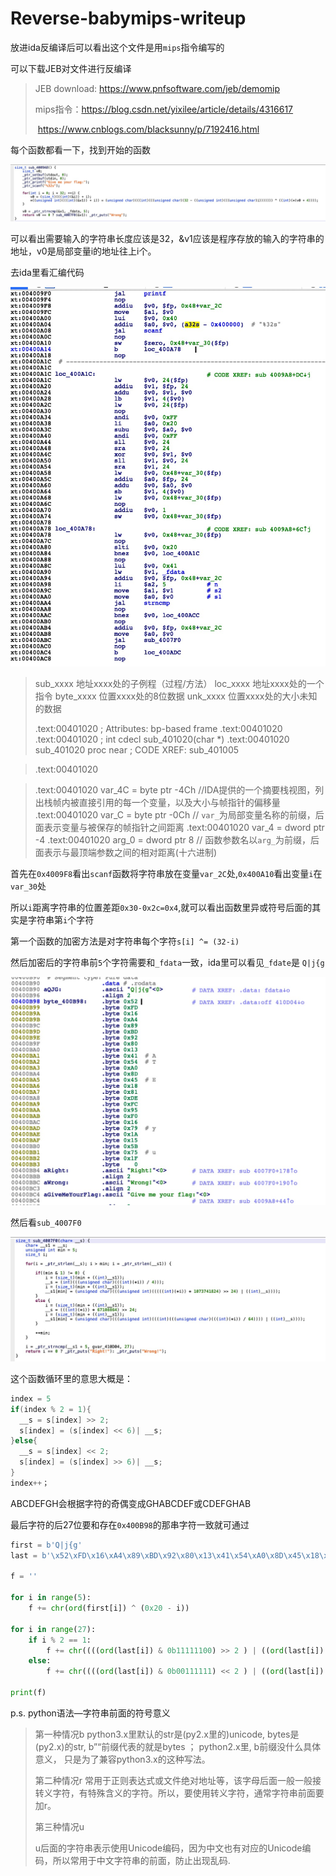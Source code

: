 # Reverse-babymips-writeup

放进ida反编译后可以看出这个文件是用`mips`指令编写的

可以下载JEB对文件进行反编译

> JEB download: https://www.pnfsoftware.com/jeb/demomip
>
> mips指令：https://blog.csdn.net/yixilee/article/details/4316617
>
> ​					https://www.cnblogs.com/blacksunny/p/7192416.html

每个函数都看一下，找到开始的函数

![1](./1.png)

可以看出需要输入的字符串长度应该是32，&v1应该是程序存放的输入的字符串的地址，v0是局部变量i的地址往上i个。

去ida里看汇编代码

![1](./2.png)

>sub_xxxx  地址xxxx处的子例程（过程/方法）
>loc_xxxx  地址xxxx处的一个指令
>byte_xxxx  位置xxxx处的8位数据
>unk_xxxx  位置xxxx处的大小未知的数据
>
>.text:00401020 ; Attributes: bp-based frame
>.text:00401020
>.text:00401020 ; int cdecl sub_401020(char *)
>.text:00401020 sub_401020  proc near   ; CODE XREF: sub_401005

>.text:00401020 

>.text:00401020 var_4C  = byte ptr -4Ch      //IDA提供的一个摘要栈视图，列出栈帧内被直接引用的每一个变量，以及大小与帧指针的偏移量
>.text:00401020 var_C   = byte ptr -0Ch         // `var_`为局部变量名称的前缀，后面表示变量与被保存的帧指针之间距离
>.text:00401020 var_4   = dword ptr -4
>.text:00401020 arg_0   = dword ptr  8         // 函数参数名以`arg_`为前缀，后面表示与最顶端参数之间的相对距离(十六进制)

首先在`0x4009F8`看出`scanf`函数将字符串放在变量`var_2C`处,`0x400A10`看出变量`i`在`var_30`处

所以`i`距离字符串的位置差距`0x30-0x2c=0x4`,就可以看出函数里异或符号后面的其实是字符串第`i`个字符

第一个函数的加密方法是对字符串每个字符`s[i] ^= (32-i)`

然后加密后的字符串前`5`个字符需要和`_fdata`一致，ida里可以看见`_fdate`是 `Q|j{g`

![1](./3.png)


然后看`sub_4007F0`

![1](./4.png)

这个函数循环里的意思大概是：

```c
index = 5
if(index % 2 = 1){
  __s = s[index] >> 2;
  s[index] = (s[index] << 6)| __s;
}else{
  __s = s[index] << 2;
  s[index] = (s[index] >> 6)| __s;
}
index++；
```

ABCDEFGH会根据字符的奇偶变成GHABCDEF或CDEFGHAB

最后字符的后27位要和存在`0x400B98`的那串字符一致就可通过

```python
first = b'Q|j{g'
last = b'\x52\xFD\x16\xA4\x89\xBD\x92\x80\x13\x41\x54\xA0\x8D\x45\x18\x81\xDE\xFC\x95\xF0\x16\x79\x1A\x15\x5B\x75\x1F'

f = ''

for i in range(5):
    f += chr(ord(first[i]) ^ (0x20 - i))

for i in range(27):
    if i % 2 == 1:
        f += chr((((ord(last[i]) & 0b11111100) >> 2 ) | ((ord(last[i]) & 0b00000011) << 6 )) ^ (0x20 - 5 - i))
    else:
        f += chr((((ord(last[i]) & 0b00111111) << 2 ) | ((ord(last[i]) & 0b11000000) >> 6 )) ^ (0x20 - 5 - i))

print(f)
```

p.s. python语法—字符串前面的符号意义

>第一种情况b
>python3.x里默认的str是(py2.x里的)unicode, bytes是(py2.x)的str, b”“前缀代表的就是bytes ；
>python2.x里, b前缀没什么具体意义， 只是为了兼容python3.x的这种写法。
>
>第二种情况r
>常用于正则表达式或文件绝对地址等，该字母后面一般一般接转义字符，有特殊含义的字符。所以，要使用转义字符，通常字符串前面要加r。
>
>第三种情况u
>
>u后面的字符串表示使用Unicode编码，因为中文也有对应的Unicode编码，所以常用于中文字符串的前面，防止出现乱码.
>
>

